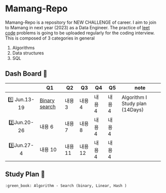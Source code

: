 # Mamang-Repo

Mamang-Repo is a repository for NEW CHALLENGE of career. 
I aim to join to Mamang in next year (2023) as a Data Engineer. 
The practice of [leet code](https://leetcode.com/) problems is going to be uploaded regularly for the coding interview. 
This is composed of 3 categories in general 

1) Algorithms 
2) Data structures
3) SQL 

## Dash Board  :calendar:

||Q1|Q2|Q3|Q4|Q5|note|
|:---:|---|---|---|---|---|---|
|:one: Jun.13-19|[Binary search ](https://leetcode.com/problems/binary-search/)|내용 3|내용 4|내용 4|내용 4|Algorithm I Study plan (14Days)
|:two:Jun.20-26|내용 6|내용 7|내용 8|내용 4|내용 4|
|:three:Jun.27-4|내용 10|내용 11|내용 12|내용 4|내용 4|

## Study Plan  :pushpin:
    :green_book: Algorithm - Search (binary, Linear, Hash )